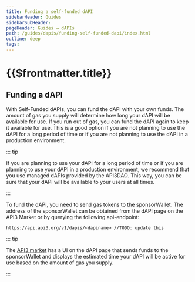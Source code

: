 ```yaml
---
title: Funding a self-funded dAPI
sidebarHeader: Guides
sidebarSubHeader:
pageHeader: Guides → dAPIs
path: /guides/dapis/funding-self-funded-dapi/index.html
outline: deep
tags:
---
```


<!-- https://blog.chain.link/smart-contract-call-another-smart-contract/ -->

<!-- https://medium.com/@blockchain101/calling-the-function-of-another-contract-in-solidity-f9edfa921f4c -->

<PageHeader/>

<SearchHighlight/>

# {{$frontmatter.title}}

## Funding a dAPI

With Self-Funded dAPIs, you can fund the dAPI with your own funds. The amount of
gas you supply will determine how long your dAPI will be available for use. If
you run out of gas, you can fund the dAPI again to keep it available for use.
This is a good option if you are not planning to use the dAPI for a long period
of time or if you are not planning to use the dAPI in a production environment.

::: tip

If you are planning to use your dAPI for a long period of time or if you are
planning to use your dAPI in a production environment, we recommend that you use
managed dAPIs provided by the API3DAO. This way, you can be sure that your dAPI
will be available to your users at all times.

:::

To fund the dAPI, you need to send gas tokens to the sponsorWallet. The address
of the sponsorWallet can be obtained from the dAPI page on the API3 Market or by
querying the following api-endpoint:

```
https://api.api3.org/v1/dapis/<dapiname> //TODO: update this
```

::: tip

The [API3 market](https://market.api3.org) has a UI on the dAPI page that sends
funds to the sponsorWallet and displays the estimated time your dAPI will be
active for use based on the amount of gas you supply.

:::
